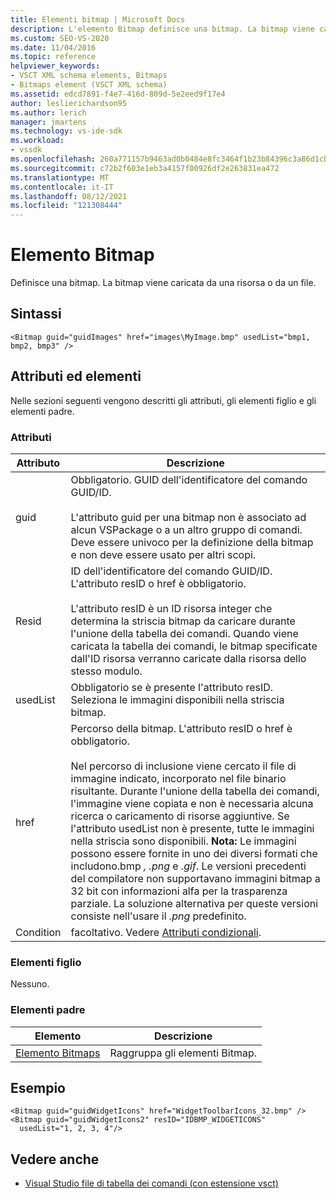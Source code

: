 ```yaml
---
title: Elementi bitmap | Microsoft Docs
description: L'elemento Bitmap definisce una bitmap. La bitmap viene caricata da una risorsa o da un file. Questo articolo contiene un esempio.
ms.custom: SEO-VS-2020
ms.date: 11/04/2016
ms.topic: reference
helpviewer_keywords:
- VSCT XML schema elements, Bitmaps
- Bitmaps element (VSCT XML schema)
ms.assetid: edcd7891-f4e7-416d-809d-5e2eed9f17e4
author: leslierichardson95
ms.author: lerich
manager: jmartens
ms.technology: vs-ide-sdk
ms.workload:
- vssdk
ms.openlocfilehash: 260a771157b9463ad0b0484e8fc3464f1b23b84396c3a86d1cb693bf5ea22a74
ms.sourcegitcommit: c72b2f603e1eb3a4157f00926df2e263831ea472
ms.translationtype: MT
ms.contentlocale: it-IT
ms.lasthandoff: 08/12/2021
ms.locfileid: "121308444"
---
```

# <a name="bitmap-element"></a>Elemento Bitmap
Definisce una bitmap. La bitmap viene caricata da una risorsa o da un file.

## <a name="syntax"></a>Sintassi

```
<Bitmap guid="guidImages" href="images\MyImage.bmp" usedList="bmp1, bmp2, bmp3" />
```

## <a name="attributes-and-elements"></a>Attributi ed elementi
 Nelle sezioni seguenti vengono descritti gli attributi, gli elementi figlio e gli elementi padre.

### <a name="attributes"></a>Attributi

|Attributo|Descrizione|
|---------------|-----------------|
|guid|Obbligatorio. GUID dell'identificatore del comando GUID/ID.<br /><br /> L'attributo guid per una bitmap non è associato ad alcun VSPackage o a un altro gruppo di comandi.  Deve essere univoco per la definizione della bitmap e non deve essere usato per altri scopi.|
|Resid|ID dell'identificatore del comando GUID/ID. L'attributo resID o href è obbligatorio.<br /><br /> L'attributo resID è un ID risorsa integer che determina la striscia bitmap da caricare durante l'unione della tabella dei comandi.  Quando viene caricata la tabella dei comandi, le bitmap specificate dall'ID risorsa verranno caricate dalla risorsa dello stesso modulo.|
|usedList|Obbligatorio se è presente l'attributo resID. Seleziona le immagini disponibili nella striscia bitmap.|
|href|Percorso della bitmap. L'attributo resID o href è obbligatorio.<br /><br /> Nel percorso di inclusione viene cercato il file di immagine indicato, incorporato nel file binario risultante.  Durante l'unione della tabella dei comandi, l'immagine viene copiata e non è necessaria alcuna ricerca o caricamento di risorse aggiuntive.  Se l'attributo usedList non è presente, tutte le immagini nella striscia sono disponibili. **Nota:**  Le immagini possono essere fornite in uno dei diversi formati che includono.bmp *,* *.png* e *.gif*.  Le versioni precedenti del compilatore non supportavano immagini bitmap a 32 bit con informazioni alfa per la trasparenza parziale. La soluzione alternativa per queste versioni consiste nell'usare il *.png* predefinito.|
|Condition|facoltativo. Vedere [Attributi condizionali](../extensibility/vsct-xml-schema-conditional-attributes.md).|

### <a name="child-elements"></a>Elementi figlio
 Nessuno.

### <a name="parent-elements"></a>Elementi padre

|Elemento|Descrizione|
|-------------|-----------------|
|[Elemento Bitmaps](../extensibility/bitmaps-element.md)|Raggruppa gli elementi Bitmap.|

## <a name="example"></a>Esempio

```
<Bitmap guid="guidWidgetIcons" href="WidgetToolbarIcons_32.bmp" />
<Bitmap guid="guidWidgetIcons2" resID="IDBMP_WIDGETICONS"
  usedList="1, 2, 3, 4"/>
```

## <a name="see-also"></a>Vedere anche
- [Visual Studio file di tabella dei comandi (con estensione vsct)](../extensibility/internals/visual-studio-command-table-dot-vsct-files.md)
